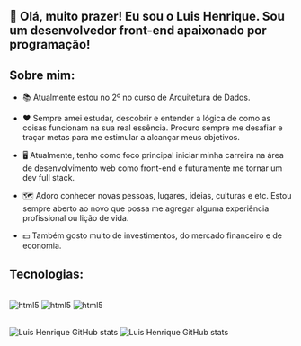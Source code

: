 
## 👋 Olá, muito prazer! Eu sou o Luis Henrique. Sou um desenvolvedor front-end apaixonado por programação!


## Sobre mim:

- 📚 Atualmente estou no 2º no curso de Arquitetura de Dados.

- ❤️ Sempre amei estudar, descobrir e entender a lógica de como as coisas funcionam na sua real essência. Procuro sempre me desafiar e traçar metas para me estimular a alcançar meus objetivos.

- 🖥️ Atualmente, tenho como foco principal iniciar minha carreira na área de desenvolvimento web como front-end e futuramente me tornar um dev full stack.

- 🗺️ Adoro conhecer novas pessoas, lugares, ideias, culturas e etc. Estou sempre aberto ao novo que possa me agregar alguma experiência profissional ou lição de vida.

- 💵 Também gosto muito de investimentos, do mercado financeiro e de economia.


## Tecnologias:

<div style='display: inline_block'><br>
    <img aling='center' alt='html5'src='https://img.shields.io/badge/Python-14354C?style=for-the-badge&logo=python&logoColor=white'/>
    <img aling='center' alt='html5'src='https://img.shields.io/badge/Excel-217346?style=for-the-badge&logo=microsoft-excel&logoColor=white'/>
    <img aling='center' alt='html5'src='https://img.shields.io/badge/Power Bi-ED8B00?style=for-the-badge&logo=openjdk&logoColor=white'/>
</div><br>

![Luis Henrique GitHub stats](https://github-readme-stats.vercel.app/api?username=luishenriquebk&show_icons=true&theme=radical)
![Luis Henrique GitHub stats](https://github-readme-stats.vercel.app/api/top-langs/?username=luishenriquebk&layout=compact&langs_count=16&theme=radical)
